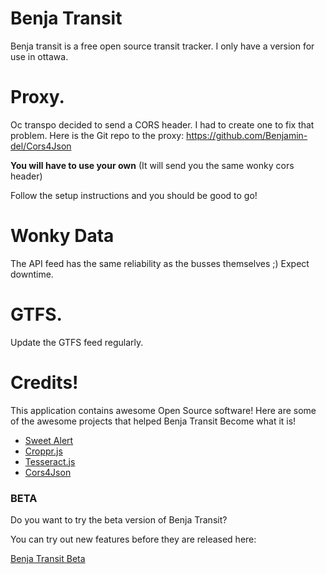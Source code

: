 # Benja Transit
Benja transit is a free open source transit tracker. I only have a version for use in ottawa.

# Proxy.
Oc transpo decided to send a CORS header. I had to create one to fix that problem. Here is the Git repo to the proxy: https://github.com/Benjamin-del/Cors4Json

**You will have to use your own**
(It will send you the same wonky cors header)

Follow the setup instructions and you should be good to go!

# Wonky Data
The API feed has the same reliability as the busses themselves ;) Expect downtime.

# GTFS. 
Update the GTFS feed regularly. 

# Credits!

This application contains awesome Open Source software! 
Here are some of the awesome projects that helped Benja Transit Become what it is!

* [Sweet Alert](https://github.com/t4t5/sweetalert)
* [Croppr.js](https://github.com/jamesssooi/Croppr.js)
* [Tesseract.js](https://github.com/naptha/tesseract.js)
* [Cors4Json](https://github.com/Benjamin-del/Cors4Json)


### BETA

Do you want to try the beta version of Benja Transit?

You can try out new features before they are released here: 

[Benja Transit Beta](https://transit.beta.benja.ml/)